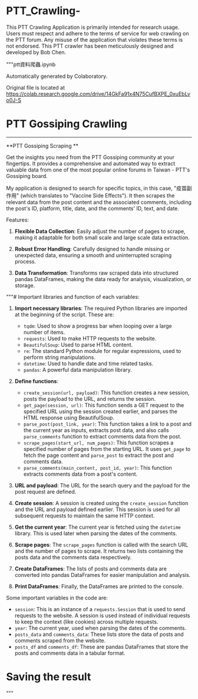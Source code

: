 # PTT_Crawling-
This PTT Crawling Application is primarily intended for research usage. Users must respect and adhere to the terms of service for web crawling on the PTT forum. Any misuse of the application that violates these terms is not endorsed. This  PTT crawler has been meticulously designed and developed by Bob Chen.


"""ptt資料爬蟲.ipynb

Automatically generated by Colaboratory.

Original file is located at
    https://colab.research.google.com/drive/14GkFa91x4N75CufBXPE_0xuEbLvo0J-S

# PTT Gossiping Crawling

---

**PTT Gossiping Scraping **

Get the insights you need from the PTT Gossiping community at your fingertips. It provides a comprehensive and automated way to extract valuable data from one of the most popular online forums in Taiwan - PTT's Gossiping board.

My application is designed to search for specific topics, in this case, "疫苗副作用" (which translates to "Vaccine Side Effects"). It then scrapes the relevant data from the post content and the associated comments, including the post's ID, platform, title, date, and the comments' ID, text, and date.

Features:

1. **Flexible Data Collection**: Easily adjust the number of pages to scrape, making it adaptable for both small scale and large scale data extraction.

2. **Robust Error Handling**: Carefully designed to handle missing or unexpected data, ensuring a smooth and uninterrupted scraping process.

3. **Data Transformation**: Transforms raw scraped data into structured pandas DataFrames, making the data ready for analysis, visualization, or storage.

"""# Important libraries and function of each variables:

1. **Import necessary libraries**: The required Python libraries are imported at the beginning of the script. These are:

   - `tqdm`: Used to show a progress bar when looping over a large number of items.
   - `requests`: Used to make HTTP requests to the website.
   - `BeautifulSoup`: Used to parse HTML content.
   - `re`: The standard Python module for regular expressions, used to perform string manipulations.
   - `datetime`: Used to handle date and time related tasks.
   - `pandas`: A powerful data manipulation library.

2. **Define functions**:

   - `create_session(url, payload)`: This function creates a new session, posts the payload to the URL, and returns the session.
   - `get_page(session, url)`: This function sends a GET request to the specified URL using the session created earlier, and parses the HTML response using BeautifulSoup.
   - `parse_post(post_link, year)`: This function takes a link to a post and the current year as inputs, extracts post data, and also calls `parse_comments` function to extract comments data from the post.
   - `scrape_pages(start_url, num_pages)`: This function scrapes a specified number of pages from the starting URL. It uses `get_page` to fetch the page content and `parse_post` to extract the post and comments data.
   - `parse_comments(main_content, post_id, year)`: This function extracts comments data from a post's content.

3. **URL and payload**: The URL for the search query and the payload for the post request are defined.

4. **Create session**: A session is created using the `create_session` function and the URL and payload defined earlier. This session is used for all subsequent requests to maintain the same HTTP context.

5. **Get the current year**: The current year is fetched using the `datetime` library. This is used later when parsing the dates of the comments.

6. **Scrape pages**: The `scrape_pages` function is called with the search URL and the number of pages to scrape. It returns two lists containing the posts data and the comments data respectively.

7. **Create DataFrames**: The lists of posts and comments data are converted into pandas DataFrames for easier manipulation and analysis.

8. **Print DataFrames**: Finally, the DataFrames are printed to the console.

Some important variables in the code are:

- `session`: This is an instance of a `requests.Session` that is used to send requests to the website. A session is used instead of individual requests to keep the context (like cookies) across multiple requests.
- `year`: The current year, used when parsing the dates of the comments.
- `posts_data` and `comments_data`: These lists store the data of posts and comments scraped from the website.
- `posts_df` and `comments_df`: These are pandas DataFrames that store the posts and comments data in a tabular format.

# Saving the result
"""
